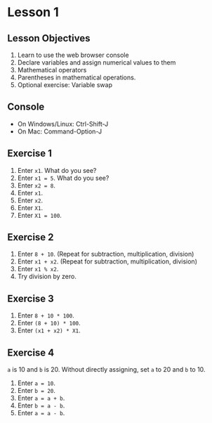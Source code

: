# Lesson 1

## Lesson Objectives
1. Learn to use the web browser console
2. Declare variables and assign numerical values to them
3. Mathematical operators
4. Parentheses in mathematical operations.
5. Optional exercise: Variable swap

## Console
- On Windows/Linux: Ctrl-Shift-J
- On Mac: Command-Option-J

## Exercise 1
1. Enter `x1`. What do you see?
2. Enter `x1 = 5`. What do you see?
3. Enter `x2 = 8`.
4. Enter `x1`.
5. Enter `x2`.
6. Enter `X1`.
7. Enter `X1 = 100`.

## Exercise 2
1. Enter `8 + 10`. (Repeat for subtraction, multiplication, division)
1. Enter `x1 + x2`. (Repeat for subtraction, multiplication, division)
2. Enter `x1 % x2`.
3. Try division by zero.

## Exercise 3
1. Enter `8 + 10 * 100`.
2. Enter `(8 + 10) * 100`.
3. Enter `(x1 + x2) * X1`.

## Exercise 4
`a` is 10 and `b` is 20. Without directly assigning, set `a` to 20 and `b` to 10.
1. Enter `a = 10`.
2. Enter `b = 20`.
3. Enter `a = a + b`.
4. Enter `b = a - b`.
5. Enter `a = a - b`.
